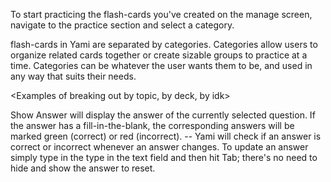 To start practicing the flash-cards you've created on the manage screen, navigate to the practice section and select a category.

<base practice screen image>

flash-cards in Yami are separated by categories. Categories allow users to organize related cards together or create sizable groups to practice at a time. Categories can be whatever the user wants them to be, and used in any way that suits their needs.

<Examples of breaking out by topic, by deck, by idk>

Show Answer will display the answer of the currently selected question. If the answer has a fill-in-the-blank, the corresponding answers will be marked green (correct) or red (incorrect). -- Yami will check if an answer is correct or incorrect whenever an answer changes. To update an answer simply type in the type in the text field and then hit Tab; there's no need to hide and show the answer to reset. 